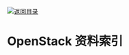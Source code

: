 [![返回目录](https://parg.co/UGo)](https://github.com/wxyyxc1992/Awesome-Links) 
 
 
 
 
 


 


 


 



# OpenStack 资料索引